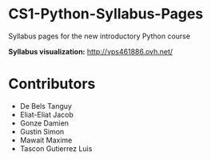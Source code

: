 # CS1-Python-Syllabus-Pages
Syllabus pages for the new introductory Python course

**Syllabus visualization:** http://vps461886.ovh.net/

# Contributors
- De Bels Tanguy 
- Eliat-Eliat Jacob 
- Gonze Damien 
- Gustin Simon 
- Mawait Maxime 
- Tascon Gutierrez Luis 
